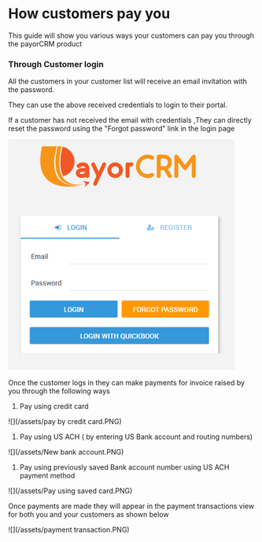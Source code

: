 # How customers pay you

This guide will show you various ways your customers can pay you through the payorCRM product

### Through Customer login

All the customers in your customer list will receive an email invitation with the password.

They can use the above received credentials to login to their portal.

If a customer has not received the email with credentials ,They can directly reset the password using the "Forgot password" link in the login page

![](/assets/loginscreen.PNG)

Once the customer logs in they can make payments for invoice raised by you through the following ways

1. Pay using credit card

![](/assets/pay by credit card.PNG)

1. Pay using US ACH \( by entering US Bank account and routing numbers\)

![](/assets/New bank account.PNG)

1. Pay using previously saved Bank account number using US ACH payment method

![](/assets/Pay using saved card.PNG)

Once payments are made they will appear in the payment transactions view for both you and your customers as shown below

![](/assets/payment transaction.PNG)

